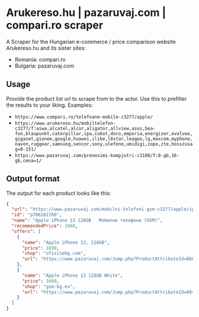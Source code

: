 # Arukereso.hu | pazaruvaj.com | compari.ro scraper

A Scraper for the Hungarian e-commerce / price comparison website Arukereso.hu and its sister sites:
- Romania: compari.ro
- Bulgaria: pazaruvaj.com

## Usage
Provide the product list url to scrape from to the actor. Use this to prefilter the results to your liking. Examples:
- `https://www.compari.ro/telefoane-mobile-c3277/apple/`
- `https://www.arukereso.hu/mobiltelefon-c3277/f:aiwa,alcatel,alcor,aligator,allview,asus,bea-fon,blaupunkt,caterpillar,cpa,cubot,doro,emporia,energizer,evolveo,gigaset,gionee,google,huawei,ilike,l8star,leagoo,lg,maxcom,myphone,navon,ruggear,samsung,sencor,sony,ulefone,umidigi,zopo,zte,hosszusag=0-151/`
- `https://www.pazaruvaj.com/prenosimi-kompjutri-c3100/f:8-gb,16-gb,cena=1/`

## Output format
The output for each product looks like this:
```json
{
  "url": "https://www.pazaruvaj.com/mobilni-telefoni-gsm-c3277/apple/iphone-13-128gb-p706181766/",
  "id": "p706181766",
  "name": "Apple iPhone 13 128GB   Мобилни телефони (GSM)",
  "recommendedPrice": 1660,
  "offers": [
    {
      "name": "Apple iPhone 13, 128GB",
      "price": 1699,
      "shop": "ofisitebg.com",
      "url": "https://www.pazaruvaj.com/Jump.php?ProductAttributeId=868627701"
    },
    {
      "name": "Apple iPhone 13 128GB White",
      "price": 1660,
      "shop": "gsm-bg.eu",
      "url": "https://www.pazaruvaj.com/Jump.php?ProductAttributeId=894591282"
    }
  ]
}
```

